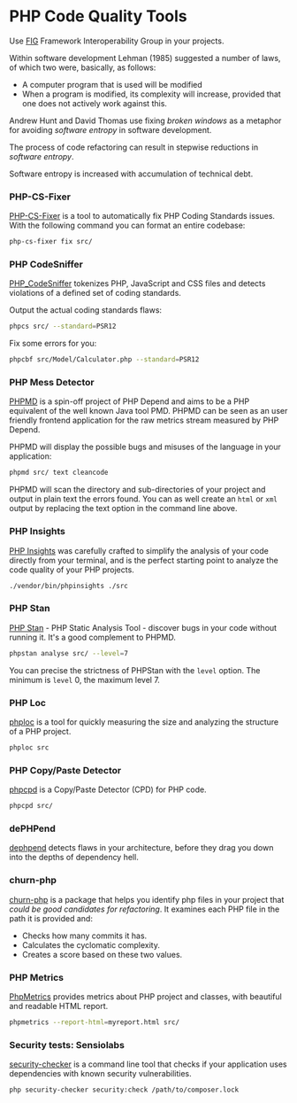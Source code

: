 # PHP Code Quality Tools

Use [FIG](https://www.php-fig.org/) Framework Interoperability Group in your projects.

Within software development Lehman (1985) suggested a number of laws, of which two were, basically, as follows:

- A computer program that is used will be modified
- When a program is modified, its complexity will increase, provided that one does not actively work against this.

Andrew Hunt and David Thomas use fixing *broken windows* as a metaphor for avoiding *software entropy* in software development.

The process of code refactoring can result in stepwise reductions in *software entropy*.

Software entropy is increased with accumulation of technical debt.

### PHP-CS-Fixer

[PHP-CS-Fixer](https://github.com/FriendsOfPHP/PHP-CS-Fixer) is a tool to automatically fix PHP Coding Standards issues.
With the following command you can format an entire codebase:

```bash
php-cs-fixer fix src/
```

### PHP CodeSniffer

[PHP_CodeSniffer](https://github.com/squizlabs/PHP_CodeSniffer) tokenizes PHP, JavaScript and CSS files and detects violations of a defined set of coding standards.

Output the actual coding standards flaws:

```bash
phpcs src/ --standard=PSR12
```

Fix some errors for you:

```bash
phpcbf src/Model/Calculator.php --standard=PSR12
```

### PHP Mess Detector

[PHPMD](https://github.com/phpmd/phpmd) is a spin-off project of PHP Depend and aims to be a PHP equivalent of the well known Java tool PMD. PHPMD can be seen as an user friendly frontend application for the raw metrics stream measured by PHP Depend.

PHPMD will display the possible bugs and misuses of the language in your application:

```bash
phpmd src/ text cleancode
```

PHPMD will scan the directory and sub-directories of your project and output in plain text the errors found. 
You can as well create an `html` or `xml` output by replacing the text option in the command line above.

### PHP Insights

[PHP Insights](https://github.com/nunomaduro/phpinsights) was carefully crafted to simplify the analysis of your code directly from your terminal, and is the perfect starting point to analyze the code quality of your PHP projects.

```bash
./vendor/bin/phpinsights ./src
```

### PHP Stan

[PHP Stan](https://github.com/phpstan/phpstan) - PHP Static Analysis Tool - discover bugs in your code without running it.
It's a good complement to PHPMD.

```bash
phpstan analyse src/ --level=7
```

You can precise the strictness of PHPStan with the `level` option. The minimum is `level` 0, the maximum level 7.

### PHP Loc

[phploc](https://github.com/sebastianbergmann/phploc) is a tool for quickly measuring the size and analyzing the structure of a PHP project.

```bash
phploc src
```

### PHP Copy/Paste Detector

[phpcpd](https://github.com/sebastianbergmann/phpcpd) is a Copy/Paste Detector (CPD) for PHP code.

```bash
phpcpd src/
```

### dePHPend

[dephpend](https://github.com/mihaeu/dephpend) detects flaws in your architecture, before they drag you down into the depths of dependency hell.

### churn-php

[churn-php](https://github.com/bmitch/churn-php) is a package that helps you identify php files in your project that *could be good candidates for refactoring*. It examines each PHP file in the path it is provided and:

- Checks how many commits it has.
- Calculates the cyclomatic complexity.
- Creates a score based on these two values.

### PHP Metrics

[PhpMetrics](https://github.com/phpmetrics/PhpMetrics) provides metrics about PHP project and classes, with beautiful and readable HTML report.

```bash
phpmetrics --report-html=myreport.html src/
```

### Security tests: Sensiolabs

[security-checker](https://github.com/sensiolabs/security-checker) is a command line tool that checks if your application uses dependencies with known security vulnerabilities.

```bash
php security-checker security:check /path/to/composer.lock
```
